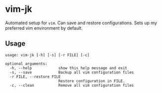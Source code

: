 vim-jk
======

Automated setup for `vim`. Can save and restore configurations.
Sets up my preferred vim environment by default.

Usage
-----

```
usage: vim-jk [-h] [-s] [-r FILE] [-c]

optional arguments:
  -h, --help            show this help message and exit
  -s, --save            Backup all vim configuration files
  -r FILE, --restore FILE
                        Restore configuration in FILE.
  -c, --clean           Remove all vim configuration files
```
